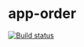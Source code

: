 # app-order
[![Build status](https://ci.appveyor.com/api/projects/status/j1na0si724p04tdx?svg=true)](https://ci.appveyor.com/project/AndreiNikanorov/app-order)
